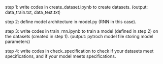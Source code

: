 step 1: write codes in create_dataset.ipynb to create datasets. (output: data_train.txt, data_test.txt)

step 2: define model architecture in model.py (RNN in this case).

step 3: write codes in train_rnn.ipynb to train a model (defined in step 2) on the datasets (created in step 1). (output: pytroch model file storing model parameters)

step 4: write codes in check_specification to check if your datasets meet specifications, and if your model meets specifications.

